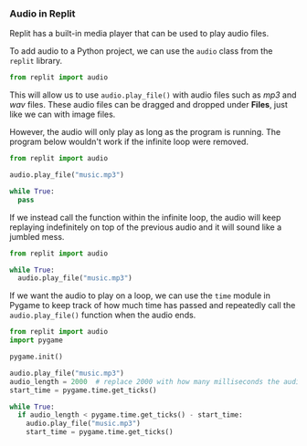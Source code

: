 ### Audio in Replit

Replit has a built-in media player that can be used to play audio files. 

To add audio to a Python project, we can use the `audio` class from the `replit` library.

```python
from replit import audio
```

This will allow us to use `audio.play_file()` with audio files such as *mp3* and *wav* files. These audio files can be dragged and dropped under **Files**, just like we can with image files.

However, the audio will only play as long as the program is running. The program below wouldn't work if the infinite loop were removed. 

```python
from replit import audio

audio.play_file("music.mp3")

while True:
  pass
```

If we instead call the function within the infinite loop, the audio will keep replaying indefinitely on top of the previous audio and it will sound like a jumbled mess.

```python
from replit import audio

while True:
  audio.play_file("music.mp3")
```

If we want the audio to play on a loop, we can use the `time` module in Pygame to keep track of how much time has passed and repeatedly call the `audio.play_file()` function when the audio ends.

```python
from replit import audio
import pygame

pygame.init()

audio.play_file("music.mp3")
audio_length = 2000  # replace 2000 with how many milliseconds the audio is
start_time = pygame.time.get_ticks()

while True: 
  if audio_length < pygame.time.get_ticks() - start_time:
    audio.play_file("music.mp3")
    start_time = pygame.time.get_ticks()
```
